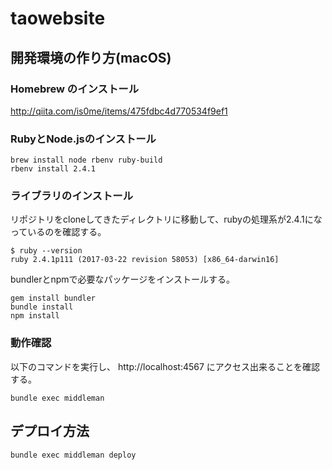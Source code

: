 # taowebsite

## 開発環境の作り方(macOS)

### Homebrew のインストール

http://qiita.com/is0me/items/475fdbc4d770534f9ef1

### RubyとNode.jsのインストール

```
brew install node rbenv ruby-build
rbenv install 2.4.1
```

### ライブラリのインストール

リポジトリをcloneしてきたディレクトリに移動して、rubyの処理系が2.4.1になっているのを確認する。

```
$ ruby --version
ruby 2.4.1p111 (2017-03-22 revision 58053) [x86_64-darwin16]
```

bundlerとnpmで必要なパッケージをインストールする。

```
gem install bundler
bundle install
npm install
```

### 動作確認

以下のコマンドを実行し、 http://localhost:4567 にアクセス出来ることを確認する。

```
bundle exec middleman
```

## デプロイ方法

```
bundle exec middleman deploy
```
